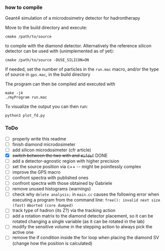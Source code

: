 ### how to compile
Geant4 simulation of a microdosimetry detector for hadrontherapy

Move to the build directory and execute:

    cmake /path/to/source

to compile with the diamond detector. Alternatively the reference silicon detector can be used with (unimplemented as of yet):

    cmake /path/to/source -DUSE_SILICON=ON

If needed, set the number of particles in the `run.mac` macro, and/or the type of source in `gps.mac`, in the build directory

The program can then be compiled and executed with

    make -j4
    ./myProgram run.mac

To visualize the output you can then run:

    python3 plot_fd.py
    
### ToDo
- [ ] properly write this readme
- [ ] finish diamond microdosimeter
- [ ] add silicon microdosimeter (cfr article)
- [x] ~~switch between the two with and `#ifdef`~~ DONE
- [ ] add a detector-agnostic region with higher precision
- [ ] set the source position via c++ -- might be pointlessly complex
- [ ] improve the GPS macro
- [ ] confront spectra with published ones
- [ ] confront spectra with those obtained by Gabriele
- [ ] remove unused histograms (warnings)
- [ ] check why `delete analysis;` in `main.cc` causes the following error when executing a program from the command line: `free(): invalid next size (fast)`   `Aborted (core dumped)`
- [ ] track type of hadron (its Z?) via the tracking action
- [ ] add a rotation matrix to the diamond detector placement, so it can be rotated changing a single variable (as it can be rotated in the lab)
- [ ] modify the sensitive volume in the stepping action to always pick the active one
- [ ] remove the if condition inside the for loop when placing the diamond SV (change how the position is calculated)
